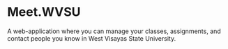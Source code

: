 # Meet.WVSU

A web-application where you can manage your classes, assignments, and contact people you know in West Visayas State University.

